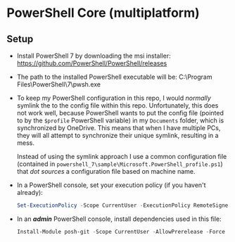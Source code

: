 # PowerShell Core (multiplatform)

## Setup

- Install PowerShell 7 by downloading the msi installer:
  https://github.com/PowerShell/PowerShell/releases

- The path to the installed PowerShell executable will be:
  C:\Program Files\PowerShell\7\pwsh.exe

- To keep my PowerShell configuration in this repo, I would *normally* symlink
  the to the config file within this repo.  Unfortunately, this does not work
  well, because PowerShell wants to put the config file (pointed to by the
  `$profile` PowerShell variable) in my `Documents` folder, which is synchronized
  by OneDrive.  This means that when I have multiple PCs, they will all attempt
  to synchronize their unique symlink, resulting in a mess.

  Instead of using the symlink approach I use a common configuration file
  (contained in `powershell_7\sample\Microsoft.PowerShell_profile.ps1`) that
  *dot sources* a configuration file based on machine name.

- In a PowerShell console, set your execution policy (if you haven't already):

  ```powershell
  Set-ExecutionPolicy -Scope CurrentUser -ExecutionPolicy RemoteSigned -Force
  ```

- In an ***admin*** PowerShell console, install dependencies used in this file:

  ```powershell
  Install-Module posh-git -Scope CurrentUser -AllowPrerelease -Force
  ```
